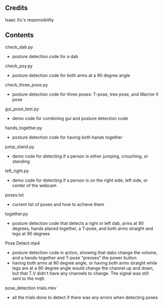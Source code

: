 ## Credits

Isaac Xu's responsibility

## Contents

check_dab.py
  - posture detection code for a dab

check_psy.py
  - posture detection code for both arms at a 90 degree angle
 
check_three_pose.py
  - posture detection code for three poses: T-pose, tree pose, and Warrior II pose
  
gui_pose_test.py
  - demo code for combining gui and posture detection code
  
hands_together.py
  - posture detection code for having both hands together
  
jump_stand.py
  - demo code for detecting if a person is either jumping, crouching, or standing
  
left_right.py
  - demo code for detecting if a person is on the right side, left side, or center of the webcam
  
poses.txt
  - current list of poses and how to achieve them
  
together.py
  - posture detection code that detects a right or left dab, arms at 90 degrees, hands placed together, a T-pose, and both arms straight and legs at 90 degrees

Pose Detect.mp4
  - posture detection code in action, showing that dabs change the volume, and a hands-together and T-pose "presses" the power button
  - having both arms at 90 degree angle, or having both arms straight while legs are at a 90 degree angle would change the channel up and down, but that T.V didn't have any channels to change. The signal was still sent to the mqtt.

pose_detection trials.mkv
  - all the trials done to detect if there was any errors when detecting poses 
